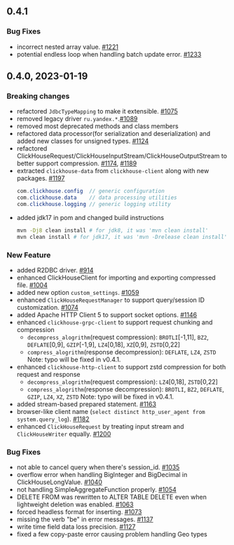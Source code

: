 ## 0.4.1

### Bug Fixes
* incorrect nested array value. [#1221](https://github.com/ClickHouse/clickhouse-java/issues/1221)
* potential endless loop when handling batch update error. [#1233](https://github.com/ClickHouse/clickhouse-java/issues/1233)

## 0.4.0, 2023-01-19
### Breaking changes
* refactored `JdbcTypeMapping` to make it extensible. [#1075](https://github.com/ClickHouse/clickhouse-java/pull/1075)
* removed legacy driver `ru.yandex.*`.[#1089](https://github.com/ClickHouse/clickhouse-java/pull/1089)
* removed most deprecated methods and class members
* refactored data processor(for serialization and deserialization) and added new classes for unsigned types. [#1124](https://github.com/ClickHouse/clickhouse-java/pull/1124)
* refactored ClickHouseRequest/ClickHouseInputStream/ClickHouseOutputStream to better support compression. [#1174](https://github.com/ClickHouse/clickhouse-java/pull/1174), [#1189](https://github.com/ClickHouse/clickhouse-java/pull/1189)
* extracted `clickhouse-data` from `clickhouse-client` along with new packages. [#1197](https://github.com/ClickHouse/clickhouse-java/pull/1197)
    ```java
    com.clickhouse.config  // generic configuration
    com.clickhouse.data    // data processing utilities
    com.clickhouse.logging // generic logging utility
    ```
* added jdk17 in pom and changed build instructions
    ```bash
    mvn -Dj8 clean install # for jdk8, it was 'mvn clean install'
    mvn clean install # for jdk17, it was 'mvn -Drelease clean install'
    ```
### New Feature
* added R2DBC driver. [#914](https://github.com/ClickHouse/clickhouse-java/pull/914)
* enhanced ClickHouseClient for importing and exporting compressed file. [#1004](https://github.com/ClickHouse/clickhouse-java/pull/1004)
* added new option `custom_settings`. [#1059](https://github.com/ClickHouse/clickhouse-java/pull/1059)
* enhanced `ClickHouseRequestManager` to support query/session ID customization. [#1074](https://github.com/ClickHouse/clickhouse-java/pull/1074)
* added Apache HTTP Client 5 to support socket options. [#1146](https://github.com/ClickHouse/clickhouse-java/pull/1146)
* enhanced `clickhouse-grpc-client` to support request chunking and compression
    * `decompress_alogrithm`(request compression): `BROTLI`[-1,11], `BZ2`, `DEFLATE`[0,9], `GZIP`[-1,9], `LZ4`[0,18], `XZ`[0,9], `ZSTD`[0,22]
    * `compress_alogrithm`(response decompression): `DEFLATE`, `LZ4`, `ZSTD`
    Note: typo will be fixed in v0.4.1.
* enhanced `clickhouse-http-client` to support zstd compression for both request and response
    * `decompress_alogrithm`(request compression): `LZ4`[0,18], `ZSTD`[0,22]
    * `compress_alogrithm`(response decompression): `BROTLI`, `BZ2`, `DEFLATE`, `GZIP`, `LZ4`, `XZ`, `ZSTD`
    Note: typo will be fixed in v0.4.1.
* added stream-based prepared statement. [#1163](https://github.com/ClickHouse/clickhouse-java/pull/1163)
* browser-like client name (`select distinct http_user_agent from system.query_log`). [#1182](https://github.com/ClickHouse/clickhouse-java/pull/1182)
* enhanced `ClickHouseRequest` by treating input stream and `ClickHouseWriter` equally. [#1200](https://github.com/ClickHouse/clickhouse-java/pull/1200)

### Bug Fixes
* not able to cancel query when there's session_id. [#1035](https://github.com/ClickHouse/clickhouse-java/pull/1035)
* overflow error when handling BigInteger and BigDecimal in ClickHouseLongValue. [#1040](https://github.com/ClickHouse/clickhouse-java/pull/1040)
* not handling SimpleAggregateFunction properly. [#1054](https://github.com/ClickHouse/clickhouse-java/pull/1054)
* DELETE FROM was rewritten to ALTER TABLE DELETE even when lightweight deletion was enabled. [#1063](https://github.com/ClickHouse/clickhouse-java/pull/1063)
* forced headless format for inserting. [#1073](https://github.com/ClickHouse/clickhouse-java/pull/1073)
* missing the verb "be" in error messages. [#1137](https://github.com/ClickHouse/clickhouse-java/pull/1137)
* write time field data loss precision. [#1127](https://github.com/ClickHouse/clickhouse-java/pull/1127)
* fixed a few copy-paste error causing problem handling Geo types
